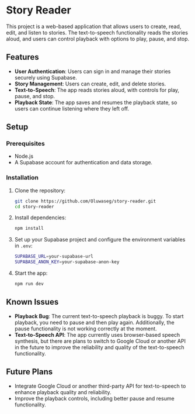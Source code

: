 # Story Reader

This project is a web-based application that allows users to create, read, edit, and listen to stories. The text-to-speech functionality reads the stories aloud, and users can control playback with options to play, pause, and stop.

## Features

- **User Authentication**: Users can sign in and manage their stories securely using Supabase.
- **Story Management**: Users can create, edit, and delete stories.
- **Text-to-Speech**: The app reads stories aloud, with controls for play, pause, and stop.
- **Playback State**: The app saves and resumes the playback state, so users can continue listening where they left off.

## Setup

### Prerequisites

- Node.js
- A Supabase account for authentication and data storage.

### Installation

1. Clone the repository:

   ```bash
   git clone https://github.com/Oluwaseg/story-reader.git
   cd story-reader
   ```

2. Install dependencies:

   ```bash
   npm install
   ```

3. Set up your Supabase project and configure the environment variables in `.env`:

   ```bash
   SUPABASE_URL=your-supabase-url
   SUPABASE_ANON_KEY=your-supabase-anon-key
   ```

4. Start the app:

   ```bash
   npm run dev
   ```

## Known Issues

- **Playback Bug**: The current text-to-speech playback is buggy. To start playback, you need to pause and then play again. Additionally, the pause functionality is not working correctly at the moment.
- **Text-to-Speech API**: The app currently uses browser-based speech synthesis, but there are plans to switch to Google Cloud or another API in the future to improve the reliability and quality of the text-to-speech functionality.

## Future Plans

- Integrate Google Cloud or another third-party API for text-to-speech to enhance playback quality and reliability.
- Improve the playback controls, including better pause and resume functionality.
